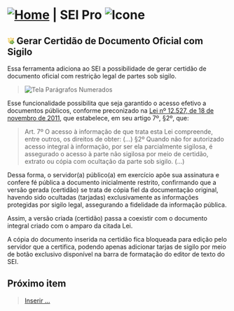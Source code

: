 # [![Home](../img/home.png)](../) |  SEI Pro ![Icone](../img/icon-32.png)

## ![SEI Pro Certidão Sigilo](../img/icon-certidaosigilo.png) Gerar Certidão de Documento Oficial com Sigilo

Essa ferramenta adiciona ao SEI a possibilidade de gerar certidão de documento oficial com restrição legal de partes sob sigilo.

> ![Tela Parágrafos Numerados](../img/tela-certidaosigilo.gif) 

Esse funcionalidade possibilita que seja garantido o acesso efetivo a documentos públicos, conforme preconizado na [Lei nº 12.527, de 18 de novembro de 2011](http://www.planalto.gov.br/ccivil_03/_ato2011-2014/2011/lei/l12527.htm), que estabelece, em seu artigo 7º, §2º, que:

> Art. 7º O acesso à informação de que trata esta Lei compreende, entre outros, os direitos de obter:
> (...)
> §2º Quando não for autorizado acesso integral à informação, por ser ela parcialmente sigilosa, é assegurado o acesso à parte não sigilosa por meio de certidão, extrato ou cópia com ocultação da parte sob sigilo.
> (...)

Dessa forma, o servidor(a) público(a) em exercício apõe sua assinatura e confere fé pública a documento inicialmente restrito, confirmando que a versão gerada (certidão) se trata de cópia fiel da documentação original, havendo sido ocultadas (tarjadas) exclusivamente as informações protegidas por sigilo legal, assegurando a fidelidade da informação pública. 

Assim, a versão criada (certidão) passa a coexistir com o documento integral criado com o amparo da citada Lei.

A cópia do documento inserida na certidão fica bloqueada para edição pelo servidor que a certifica, podendo apenas adicionar tarjas de sigilo por meio de botão exclusivo disponível na barra de formatação do editor de texto do SEI.

## Próximo item

> [Inserir ...](../pages/PAGE.md)
